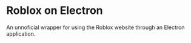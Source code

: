 # Roblox on Electron
 An unnoficial wrapper for using the Roblox website through an Electron application.
